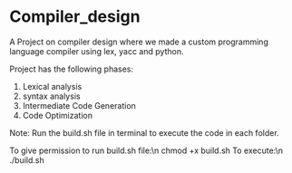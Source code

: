 # Compiler_design
A Project on compiler design where we made a custom programming language compiler using lex, yacc and python.

Project has the following phases:
1) Lexical analysis
2) syntax analysis
3) Intermediate Code Generation
4) Code Optimization

Note: 
Run the build.sh file in terminal to execute the code in each folder.

To give permission to run build.sh file:\n
chmod +x build.sh
To execute:\n
./build.sh
